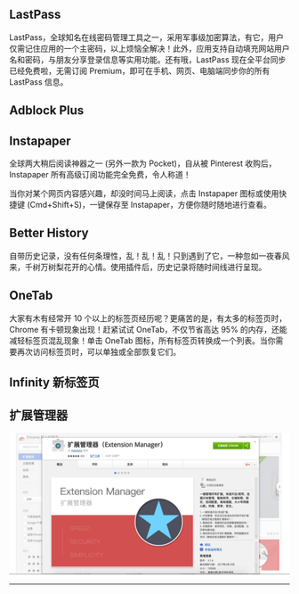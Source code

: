 

## LastPass

LastPass，全球知名在线密码管理工具之一，采用军事级加密算法，有它，用户仅需记住应用的一个主密码，以上烦恼全解决！此外，应用支持自动填充网站用户名和密码，与朋友分享登录信息等实用功能。还有哦，LastPass 现在全平台同步已经免费啦，无需订阅 Premium，即可在手机、网页、电脑端同步你的所有 LastPass 信息。


## Adblock Plus
## Instapaper

全球两大稍后阅读神器之一 (另外一款为 Pocket)，自从被 Pinterest 收购后，Instapaper 所有高级订阅功能完全免费，令人称道！

当你对某个网页内容感兴趣，却没时间马上阅读，点击 Instapaper 图标或使用快捷键 (Cmd+Shift+S)，一键保存至 Instapaper，方便你随时随地进行查看。

## Better History

自带历史记录，没有任何条理性，乱！乱！乱！只到遇到了它，一种忽如一夜春风来，千树万树梨花开的心情。使用插件后，历史记录将随时间线进行呈现。

## OneTab
大家有木有经常开 10 个以上的标签页经历呢？更痛苦的是，有太多的标签页时，Chrome 有卡顿现象出现！赶紧试试 OneTab，不仅节省高达 95% 的内存，还能减轻标签页混乱现象！单击 OneTab 图标，所有标签页转换成一个列表。当你需要再次访问标签页时，可以单独或全部恢复它们。

## Infinity 新标签页

## 扩展管理器

![](img/md-2019-11-24-22-47-41.png)




---